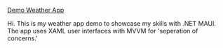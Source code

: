 ﻿<ins>Demo Weather App</ins>

Hi. This is my weather app demo to showcase my skills with .NET MAUI.
The app uses XAML user interfaces with MVVM for 'seperation of concerns.' 